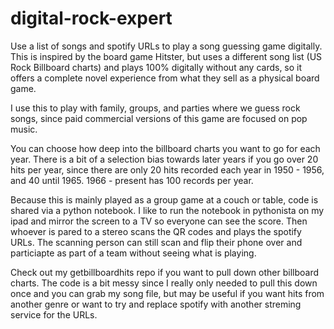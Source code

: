 # digital-rock-expert

Use a list of songs and spotify URLs to play a song guessing game digitally. This is inspired by the board game Hitster, but uses a different song list (US Rock Billboard charts) and plays 100% digitally without any cards, so it offers a complete novel experience from what they sell as a physical board game.

I use this to play with family, groups, and parties where we guess rock songs, since paid commercial versions of this game are focused on pop music.

You can choose how deep into the billboard charts you want to go for each year. There is a bit of a selection bias towards later years if you go over 20 hits per year, since there are only 20 hits recorded each
year in 1950 - 1956, and 40 until 1965. 1966 - present has 100 records per year.

Because this is mainly played as a group game at a couch or table, code is shared via a python notebook. I like to run the notebook in pythonista on my ipad and mirror the screen to a TV so everyone can see the score. Then whoever is pared to a stereo scans the QR codes and plays the spotify URLs. The scanning person can still scan and flip their phone over and particiapte as part of a team without seeing what is playing.

Check out my getbillboardhits repo if you want to pull down other billboard charts. The code is a bit messy since I really only needed to pull this down once and you can grab my song file, but may be useful if you want hits from another genre or want to try and replace spotify with another streming service for the URLs.
